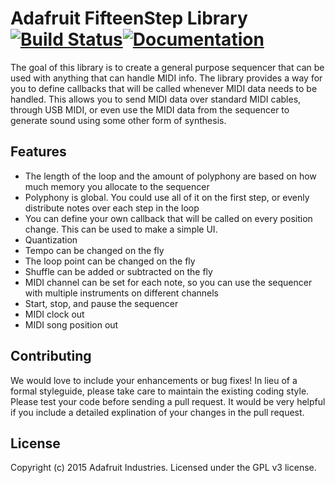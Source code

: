 # Adafruit FifteenStep Library [![Build Status](https://github.com/adafruit/FifteenStep/workflows/Arduino%20Library%20CI/badge.svg)](https://github.com/adafruit/FifteenStep/actions)[![Documentation](https://github.com/adafruit/ci-arduino/blob/master/assets/doxygen_badge.svg)](http://adafruit.github.io/FifteenStep/html/index.html)

The goal of this library is to create a general purpose sequencer
that can be used with anything that can handle MIDI info. The library
provides a way for you to define callbacks that will be called whenever
MIDI data needs to be handled. This allows you to send MIDI data over standard
MIDI cables, through USB MIDI, or even use the MIDI data from the sequencer
to generate sound using some other form of synthesis.

## Features

* The length of the loop and the amount of polyphony are based on how much memory you allocate to the sequencer
* Polyphony is global. You could use all of it on the first step, or evenly distribute notes over each step in the loop
* You can define your own callback that will be called on every position change. This can be used to make a simple UI.
* Quantization
* Tempo can be changed on the fly
* The loop point can be changed on the fly
* Shuffle can be added or subtracted on the fly
* MIDI channel can be set for each note, so you can use the sequencer with multiple instruments on different channels
* Start, stop, and pause the sequencer
* MIDI clock out
* MIDI song position out

## Contributing

We would love to include your enhancements or bug fixes! In lieu of a
formal styleguide, please take care to maintain the existing coding style.
Please test your code before sending a pull request. It would be
very helpful if you include a detailed explination of your changes in the
pull request.

## License

Copyright (c) 2015 Adafruit Industries. Licensed under the GPL v3 license.
